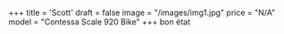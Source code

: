 +++
title = 'Scott'
draft = false
image = "/images/img1.jpg"
price = "N/A"
model = "Contessa Scale 920 Bike"
+++
bon état





